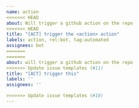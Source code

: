 ```yaml
---
name: action
<<<<<<< HEAD
about: Will trigger a github action on the repo
<<<<<<< HEAD
title: "[ACT] trigger the <action> action"
labels: action, rel:bot, tag:automated
assignees: bot
=======
=======
about: will trigger a github action on the repo
>>>>>>> Update issue templates (#11)
title: "[ACT] trigger this"
labels: ''
assignees: ''

>>>>>>> Update issue templates (#10)
---
```



